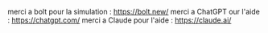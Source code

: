 merci a bolt pour la simulation : https://bolt.new/
merci a ChatGPT our l'aide : https://chatgpt.com/
merci a Claude pour l'aide : https://claude.ai/
